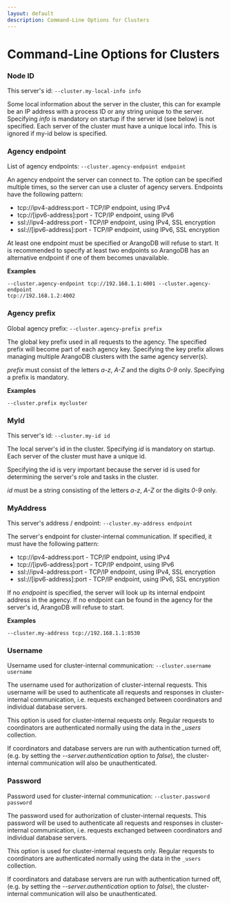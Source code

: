 ```yaml
---
layout: default
description: Command-Line Options for Clusters
---
```

Command-Line Options for Clusters
=================================

### Node ID
<!-- arangod/Cluster/ApplicationCluster.h -->


This server's id: `--cluster.my-local-info info`

Some local information about the server in the cluster, this can for
example be an IP address with a process ID or any string unique to
the server. Specifying *info* is mandatory on startup if the server
id (see below) is not specified. Each server of the cluster must
have a unique local info. This is ignored if my-id below is specified.


### Agency endpoint
<!-- arangod/Cluster/ApplicationCluster.h -->


List of agency endpoints:
`--cluster.agency-endpoint endpoint`

An agency endpoint the server can connect to. The option can be specified
multiple times, so the server can use a cluster of agency servers.
Endpoints have the following pattern:

- tcp://ipv4-address:port - TCP/IP endpoint, using IPv4
- tcp://[ipv6-address]:port - TCP/IP endpoint, using IPv6
- ssl://ipv4-address:port - TCP/IP endpoint, using IPv4, SSL encryption
- ssl://[ipv6-address]:port - TCP/IP endpoint, using IPv6, SSL encryption

At least one endpoint must be specified or ArangoDB will refuse to start.
It is recommended to specify at least two endpoints so ArangoDB has an
alternative endpoint if one of them becomes unavailable.

**Examples**

```
--cluster.agency-endpoint tcp://192.168.1.1:4001 --cluster.agency-endpoint
tcp://192.168.1.2:4002
```

### Agency prefix
<!-- arangod/Cluster/ApplicationCluster.h -->


Global agency prefix:
`--cluster.agency-prefix prefix`

The global key prefix used in all requests to the agency. The specified
prefix will become part of each agency key. Specifying the key prefix
allows managing multiple ArangoDB clusters with the same agency
server(s).

*prefix* must consist of the letters *a-z*, *A-Z* and the digits *0-9*
only. Specifying a prefix is mandatory.

**Examples**

```
--cluster.prefix mycluster
```

### MyId
<!-- arangod/Cluster/ApplicationCluster.h -->

This server's id: `--cluster.my-id id`

The local server's id in the cluster. Specifying *id* is mandatory on
startup. Each server of the cluster must have a unique id.

Specifying the id is very important because the server id is used for
determining the server's role and tasks in the cluster.

*id* must be a string consisting of the letters *a-z*, *A-Z* or the
digits *0-9* only.

### MyAddress

<!-- arangod/Cluster/ApplicationCluster.h -->


This server's address / endpoint:
`--cluster.my-address endpoint`

The server's endpoint for cluster-internal communication. If specified, it
must have the following pattern:
- tcp://ipv4-address:port - TCP/IP endpoint, using IPv4
- tcp://[ipv6-address]:port - TCP/IP endpoint, using IPv6
- ssl://ipv4-address:port - TCP/IP endpoint, using IPv4, SSL encryption
- ssl://[ipv6-address]:port - TCP/IP endpoint, using IPv6, SSL encryption

If no *endpoint* is specified, the server will look up its internal
endpoint address in the agency. If no endpoint can be found in the agency
for the server's id, ArangoDB will refuse to start.

**Examples**

```
--cluster.my-address tcp://192.168.1.1:8530
```

### Username
<!-- arangod/Cluster/ApplicationCluster.h -->


Username used for cluster-internal communication:
`--cluster.username username`

The username used for authorization of cluster-internal requests.
This username will be used to authenticate all requests and responses in
cluster-internal communication, i.e. requests exchanged between
coordinators and individual database servers.

This option is used for cluster-internal requests only. Regular requests
to coordinators are authenticated normally using the data in the *_users*
collection.

If coordinators and database servers are run with authentication turned
off, (e.g. by setting the *--server.authentication* option to *false*),
the cluster-internal communication will also be unauthenticated.

### Password

<!-- arangod/Cluster/ApplicationCluster.h -->


Password used for cluster-internal communication:
`--cluster.password password`

The password used for authorization of cluster-internal requests.
This password will be used to authenticate all requests and responses in
cluster-internal communication, i.e. requests exchanged between
coordinators and individual database servers.

This option is used for cluster-internal requests only. Regular requests
to coordinators are authenticated normally using the data in the `_users`
collection.

If coordinators and database servers are run with authentication turned
off, (e.g. by setting the *--server.authentication* option to *false*),
the cluster-internal communication will also be unauthenticated.
